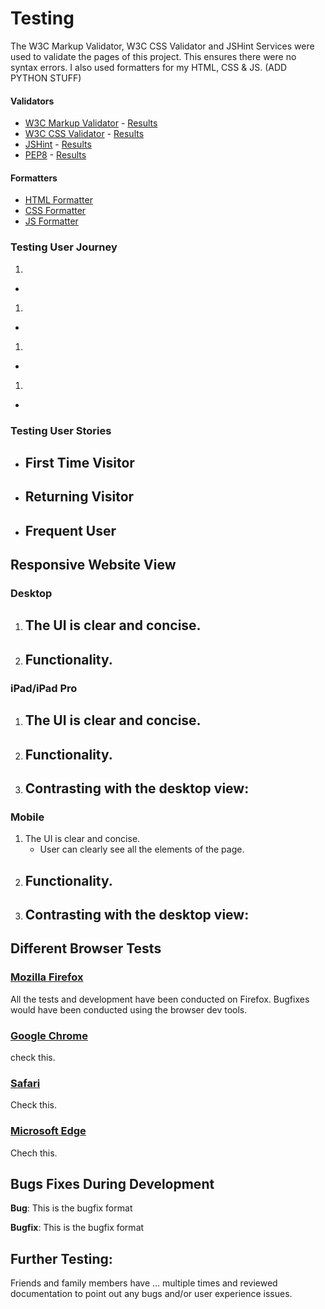 # Testing

The W3C Markup Validator, W3C CSS Validator and JSHint Services were used to validate the pages of this project. This ensures there were no syntax errors. I also used formatters for my HTML, CSS & JS. (ADD PYTHON STUFF)

#### Validators
-   [W3C Markup Validator](https://validator.w3.org/) - [Results]()
-   [W3C CSS Validator](https://jigsaw.w3.org/css-validator/) - [Results]()
-   [JSHint](https://jshint.com/) - [Results](documentation/images/jshint.png)
-   [PEP8](http://pep8online.com/) - [Results](documentation/images/pep8.png)

#### Formatters

- [HTML Formatter](https://www.freeformatter.com/html-formatter.html)
- [CSS Formatter](https://www.freeformatter.com/css-beautifier.html)
- [JS Formatter](https://beautifier.io/)

### Testing User Journey
1. 
- 

1. 
- 

1. 
- 

1. 
- 

### Testing User Stories

- First Time Visitor
    - 
- Returning Visitor
    - 
- Frequent User
    - 

## Responsive Website View

### Desktop

1. The UI is clear and concise.
    -
1. Functionality.
    -

### iPad/iPad Pro

1. The UI is clear and concise.
    - 
1. Functionality.
    - 
1. Contrasting with the desktop view:
    - 

### Mobile 

1. The UI is clear and concise.
    - User can clearly see all the elements of the page.
1. Functionality.
    - 
1. Contrasting with the desktop view:
    - 

## Different Browser Tests

### [Mozilla Firefox](https://www.mozilla.org/en-GB/firefox/new/)

All the tests and development have been conducted on Firefox. Bugfixes would have been conducted using the browser dev tools.

### [Google Chrome](https://www.google.co.uk/chrome/)

check this.

### [Safari](https://www.apple.com/uk/safari/)

Check this.

### [Microsoft Edge](https://microsoftedgewelcome.microsoft.com/en-gb/)

Chech this.

## Bugs Fixes During Development

**Bug**: This is the bugfix format

**Bugfix**: This is the bugfix format

## Further Testing:

Friends and family members have ... multiple times and reviewed documentation to point out any bugs and/or user experience issues.